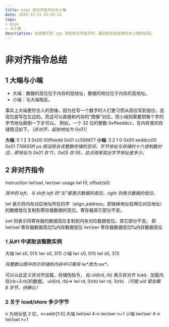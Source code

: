 ```yaml
---
title: mips 非对齐指令与大小端
date: 2019-12-21 02:51:12
tags:
- mips
- 大小端
description: 在给我们的 cpu 添加非对齐指令时，最后的总结出来的大小端的区别。
---
```

# 非对齐指令总结

## 1 大端与小端

- 大端：数据的高位位于内存的低地址，数据的地位位于内存的高地址。
- 小端：与大端相反。

事实上大端更符合人的思维，因为在写一个数字时人们更习惯从高位写到低位，且高位是写在左边的。而这可以直接和内存的“图像”对应，而小端则需要把每个字的字节地址颠倒一下才可以。
例如，一个 32 位的整数 0xffeeddcc，在内存里的存储情况如下。*（非对齐，起始地址为 0x01）*

**大端**:
           0  1  2  3
0x00    00ffeedd
0x01    cc556677
**小端**:
           3  2  1  0
0x00    eeddcc00
0x01    776655ff
*ps.假设除去该整数存储的空间，字节地址与存储的十六进制数对应，即地址为 0x01 存 11，0x05 存 55，这点用来突出字节地址是多少。*

## 2 非对齐指令

instruction
lwl/swl, lwr/swr
usage
lwl t0, offset(s0)

*其中的 left，与 shift left 的“左”都表示数据的高位。right 则表示数据的低位。*

lwl 表示将内存对应地址所在的字（align_address，即抹掉地址低两位对应地址）的数据低位复制到寄存器数据的高位。寄存器其它部分不变。

swl 则表示将寄存器的数据高位复制到内存对应数据低位。其它部分不变。
即
lwl/swl
寄存器数据高位↹内存数据低位
lwr/swr
寄存器数据低位↹内存数据高位

### 1 从#1 中读取该整数实例

大端
lwl s0, 0(1)
lwr s0, 3(1)
小端
lwr s0, 0(1)
lwl s0, 3(1)

*将整数以图中所示存储到内存中只需将 lw\*改为 sw\*。*

可以以此定义非对齐加载、存储伪指令，
如 uld(rd, rb) 表示非对齐 load，加载内存[rb+3:rb]的数据，
uld(rd, rb)=>
lwl rd, 0(rb)
lwr rd, 3(rb)
*（可能 uld 是加载 8 字节，待确认）*

### 2 关于 load/store 多少字节

n 为地址低 2 位，n=addr[1:0]
大端
lwl/swl  4-n
lwr/swr   n+1
小端
lwr/swr 4-n
lwl/swl n+1

